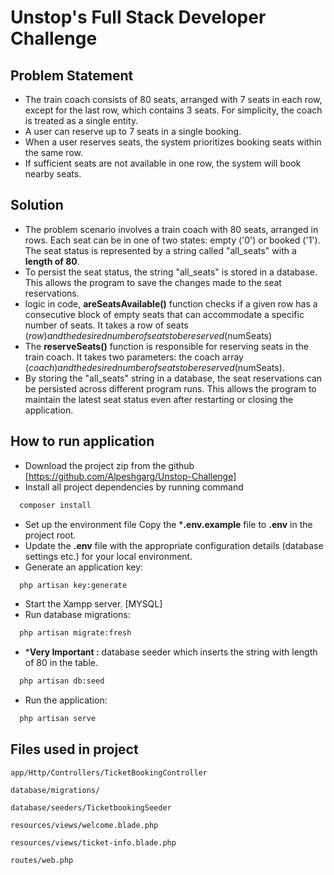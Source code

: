 
# Unstop's Full Stack Developer Challenge


## Problem Statement

- The train coach consists of 80 seats, arranged with 7 seats in each row, except for the last row, which contains 3 seats. For simplicity, the coach is treated as a single entity.
- A user can reserve up to 7 seats in a single booking.
- When a user reserves seats, the system prioritizes booking seats within the same row.
- If sufficient seats are not available in one row, the system will book nearby seats.

## Solution

- The problem scenario involves a train coach with 80 seats, arranged in rows. Each seat can be in one of two states: empty ('0') or booked ('1'). The seat status is represented by a string called "all_seats" with a **length of 80**.
- To persist the seat status, the string "all_seats" is stored in a database. This allows the program to save the changes made to the seat reservations.
- logic in code, **areSeatsAvailable()** function checks if a given row has a consecutive block of empty seats that can accommodate a specific number of seats. It takes a row of seats ($row) and the desired number of seats to be reserved ($numSeats)
- The **reserveSeats()** function is responsible for reserving seats in the train coach. It takes two parameters: the coach array ($coach) and the desired number of seats to be reserved ($numSeats).
- By storing the "all_seats" string in a database, the seat reservations can be persisted across different program runs. This allows the program to maintain the latest seat status even after restarting or closing the application.

## How to run application

- Download the project zip from the github [https://github.com/Alpeshgarg/Unstop-Challenge]
- Install all project dependencies by running command

```bash
  composer install
```
- Set up the environment file Copy the ***.env.example** file to **.env** in the project root.
- Update the **.env** file with the appropriate configuration details (database settings etc.) for your local environment.
- Generate an application key:
```bash
  php artisan key:generate
```
- Start the Xampp server. [MYSQL]
- Run database migrations:

```bash
  php artisan migrate:fresh
```
- ***Very Important :** database seeder which inserts the string with length of 80 in the table.
 
```bash
  php artisan db:seed
```
- Run the application:
```bash
  php artisan serve
```

## Files used in project


`app/Http/Controllers/TicketBookingController`

`database/migrations/`

`database/seeders/TicketbookingSeeder`

`resources/views/welcome.blade.php`

`resources/views/ticket-info.blade.php`

`routes/web.php`
